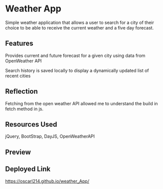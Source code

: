 # Weather App

Simple weather application that allows a user to search for a city of their choice to be able to receive the current weather and a five day forecast. 

## Features

Provides current and future forecast for a given city using data from OpenWeather API

Search history is saved locally to display a dynamically updated list of recent cities

## Reflection

Fetching from the open weather API allowed me to understand the build in fetch method in js. 

## Resources Used

jQuery,
BootStrap, DayJS, OpenWeatherAPI

## Preview



## Deployed Link

https://oscarl214.github.io/weather_App/

